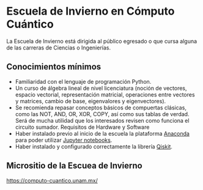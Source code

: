# Escuela de Invierno en Cómputo Cuántico
La Escuela de Invierno está dirigida al público egresado o que cursa alguna de las carreras de Ciencias o Ingenierías.

## Conocimientos mínimos
- Familiaridad con el lenguaje de programación Python.
- Un curso de álgebra lineal de nivel licenciatura (noción de vectores, espacio vectorial, representación matricial, operaciones entre vectores y matrices, cambio de base, eigenvalores y eigenvectores).
- Se recomienda repasar conceptos básicos de compuertas clásicas, como las NOT, AND, OR, XOR, COPY, así como sus tablas de verdad. Será de mucha utilidad que los interesados revisen como funciona el circuito sumador.
Requisitos de Hardware y Software
- Haber instalado previo al inicio de la escuela la plataforma <a href="https://www.anaconda.com/" target="_blank">Anaconda</a> para poder utilizar <a href="https://jupyter.org/" target="_blank">Jupyter notebooks</a>.<br>
- Haber instalado y configurado correctamente la librería <a href="https://qiskit.org/" target="_blank">Qiskit</a>.

## Micrositio de la Escuea de Invierno
https://computo-cuantico.unam.mx/
